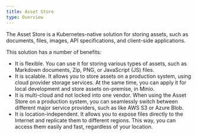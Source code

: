 ```yaml
---
title: Asset Store
type: Overview
---
```


The Asset Store is a Kubernetes-native solution for storing assets, such as documents, files, images, API specifications, and client-side applications.

This solution has a number of benefits:
- It is flexible. You can use it for storing various types of assets, such as Markdown documents, Zip, PNG, or JavaScript (JS) files.
- It is scalable. It allows you to store assets on a production system, using cloud provider storage services. At the same time, you can apply it for local development and store assets on-premise, in Minio.
- It is multi-cloud and not locked into one vendor. When using the Asset Store on a production system, you can seamlessly switch between different major service providers, such as like AWS S3 or Azure Blob.
- It is location-independent. It allows you to expose files directly to the Internet and replicate them to different regions. This way, you can access them easily and fast, regardless of your location.
